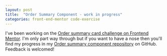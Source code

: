 ```yaml
---
layout: post
title:  "Order Summary Component - work in progress"
categories: front-end-mentor code-exercise
---
```


I've been working on the [Order summary card challenge on Frontend Mentor](https://www.frontendmentor.io/challenges/order-summary-component-QlPmajDUj). I'm only part way through but if you want to have a nose then you'll find my progress in my [Order summary component repository](https://github.com/BeaWritesCode/order-summary-component-main) on GitHub. Feedback is welcomed!